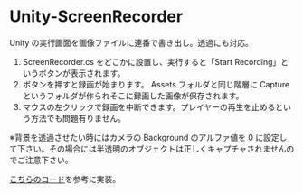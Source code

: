 Unity-ScreenRecorder
====================

 Unity の実行画面を画像ファイルに連番で書き出し。透過にも対応。

1. ScreenRecorder.cs をどこかに設置し、実行すると「Start Recording」というボタンが表示されます。
2. ボタンを押すと録画が始まります。 Assets フォルダと同じ階層に Capture というフォルダが作られそこに録画した画像が保存されます。
3. マウスの左クリックで録画を中断できます。プレイヤーの再生を止めるという方法でも問題有りません。

※背景を透過させたい時にはカメラの Background のアルファ値を 0 に設定して下さい。その場合には半透明のオブジェクトは正しくキャプチャされませんのでご注意下さい。

[こちらのコード](https://gist.github.com/keijiro/7429201)を参考に実装。